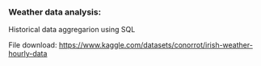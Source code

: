 ### Weather data analysis:
Historical data aggregarion using SQL

File download: https://www.kaggle.com/datasets/conorrot/irish-weather-hourly-data
